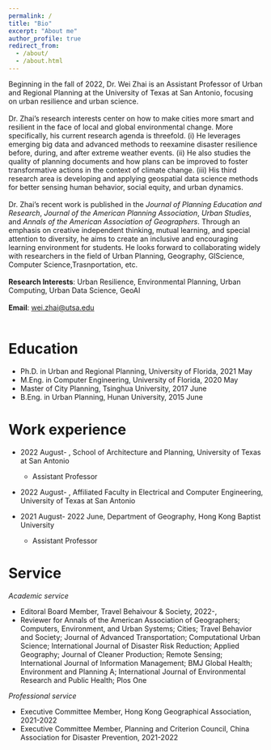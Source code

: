```yaml
---
permalink: /
title: "Bio"
excerpt: "About me"
author_profile: true
redirect_from: 
  - /about/
  - /about.html
---
```


Beginning in the fall of 2022, Dr. Wei Zhai is an Assistant Professor of Urban and Regional Planning at the University of Texas at San Antonio, focusing on urban resilience and urban science.
<br/><br/> 
Dr. Zhai’s research interests center on how to make cities more smart and resilient in the face of local and global environmental change. More specifically, his current research agenda is threefold. (i) He leverages emerging big data and advanced methods to reexamine disaster resilience before, during, and after extreme weather events. (ii) He also studies the quality of planning documents and how plans can be improved to foster transformative actions in the context of climate change. (iii) His third research area is developing and applying geospatial data science methods for better sensing human behavior, social equity, and urban dynamics.
<br/><br/>
Dr. Zhai’s recent work is published in the *Journal of Planning Education and Research*, *Journal of the American Planning Association*, *Urban Studies*, and *Annals of the American Association of Geographers*. Through an emphasis on creative independent thinking, mutual learning, and special attention to diversity, he aims to create an inclusive and encouraging learning environment for students. He looks forward to collaborating widely with researchers in the field of Urban Planning, Geography, GIScience, Computer Science,Trasnportation, etc. 
<br/><br/> 
**Research Interests**: Urban Resilience, Environmental Planning, Urban Computing, Urban Data Science, GeoAI
<br/><br/> 
**Email**: wei.zhai@utsa.edu
<br/><br/> 

Education
======
* Ph.D. in Urban and Regional Planning, University of Florida, 2021 May
* M.Eng. in Computer Engineering, University of Florida, 2020 May
* Master of City Planning, Tsinghua University, 2017 June
* B.Eng. in Urban Planning, Hunan University, 2015 June

Work experience
======
* 2022 August- , School of Architecture and Planning, University of Texas at San Antonio
  * Assistant Professor

* 2022 August- , Affiliated Faculty in Electrical and Computer Engineering, University of Texas at San Antonio

* 2021 August- 2022 June, Department of Geography, Hong Kong Baptist University
  * Assistant Professor
  
Service
======
*Academic service*
* Editoral Board Member, Travel Behaivour & Society, 2022-,
* Reviewer for Annals of the American Association of Geographers; Computers, Environment, and Urban Systems; Cities; Travel Behavior and Society; Journal of Advanced Transportation; Computational Urban Science; International Journal of Disaster Risk Reduction; Applied Geography; Journal of Cleaner Production; Remote Sensing; International Journal of Information Management; BMJ Global Health; Environment and Planning A; International Journal of Environmental Research and Public Health; Plos One

*Professional service*
* Executive Committee Member, Hong Kong Geographical Association, 2021-2022
* Executive Committee Member, Planning and Criterion Council, China Association for Disaster Prevention, 2021-2022
<body background="https://skywalkerzhai.github.io/weizhai.github.io/images/background.jpg">

